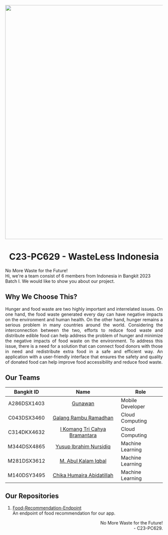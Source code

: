 <p align="center"><img src="https://github.com/C23-PC629-WasteLess-Indonesia/.github/assets/69002518/bf7c5bc2-e22d-482d-aba4-93dd457416d1"width="750px"></p>
<h1 align="center"> C23-PC629 - WasteLess Indonesia </h1>

No More Waste for the Future! <br>
Hi, we're a team consist of 6 members from Indonesia in Bangkit 2023 Batch I. We would like to show you about our project.

## Why We Choose This? 
<p align="justify"> Hunger and food waste are two highly important and interrelated issues. On one hand, the food waste generated every day can have negative impacts on the environment and human health. On the other hand, hunger remains a serious problem in many countries around the world. Considering the interconnection between the two, efforts to reduce food waste and distribute edible food can help address the problem of hunger and minimize the negative impacts of food waste on the environment. To address this issue, there is a need for a solution that can connect food donors with those in need and redistribute extra food in a safe and efficient way. An application with a user-friendly interface that ensures the safety and quality of donated food can help improve food accessibility and reduce food waste. </p>

## Our Teams

| Bangkit ID | Name | Role |
|:----------:|:----:|--------------|
|A286DSX1403|[Gunawan](https://www.linkedin.com/in/gunawan-8b44b7214/)|Mobile Developer|
|C043DSX3460|[Galang Rambu Ramadhan](https://www.linkedin.com/in/galang-rambu-ramadhan-b9b91826a/)|Cloud Computing|
|C314DKX4632|[I Komang Tri Cahya Bramantara](https://www.linkedin.com/in/komangbramantara/)|Cloud Computing|
|M344DSX4865|[Yusup Ibrahim Nursidiq](https://www.linkedin.com/in/yusup-ibrahim-nursiddiq-60b880207/)|Machine Learning|
|M281DSX3612|[M. Abul Kalam Iqbal](https://www.linkedin.com/in/kalamiqbal21/)|Machine Learning|
|M140DSY3495|[Chika Humaira Abidatillah](https://www.linkedin.com/in/chika-humaira-690a3a14b/)|Machine Learning|

## Our Repositories
1. [Food-Recommendation-Endpoint](https://github.com/C23-PC629-WasteLess-Indonesia/Food-Recommendation-Endpoint) <br> An endpoint of food recommendation for our app.
<p align="right"> No More Waste for the Future! <br> - C23-PC629. </p>
